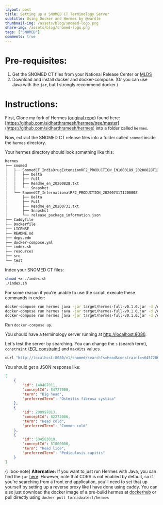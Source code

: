 ```yaml
---
layout: post
title: Setting up a SNOMED CT Terminology Server 
subtitle: Using Docker and Hermes by @wardle
thumbnail-img: /assets/blog/snomed-logo.png
share-img: /assets/blog/snomed-logo.png
tags: ["SNOMED"]
comments: true
---
```

# Pre-requisites:
1. Get the SNOMED CT files from your National Release Center or [MLDS](https://mlds.ihtsdotools.org/)
2. Download and install docker and docker-compose. (Or you can use Java with the `jar`, but I strongly recommend docker.)

# Instructions:
First, Clone my fork of Hermes ([original repo](https://github.com/wardle/hermes)) found here: [https://github.com/sidharthramesh/hermes/tree/master](https://github.com/sidharthramesh/hermes) into a folder called `hermes`.

Now, extract the SNOMED CT release files into a folder called `snomed` inside the `hermes` directory.

Your hermes directory should look something like this:

```sh
hermes
├── snomed
│   ├── SnomedCT_IndiaDrugExtensionRF2_PRODUCTION_IN1000189_20200828T120000Z
│   │   ├── Delta
│   │   ├── Full
│   │   ├── Readme_en_20200828.txt
│   │   └── Snapshot
│   └── SnomedCT_InternationalRF2_PRODUCTION_20200731T120000Z
│       ├── Delta
│       ├── Full
│       ├── Readme_en_20200731.txt
│       ├── Snapshot
│       └── release_package_information.json
├── Caddyfile
├── Dockerfile
├── LICENSE
├── README.md
├── deps.edn
├── docker-compose.yml
├── index.sh
├── resources
├── src
└── test
```

Index your SNOMED CT files:

```sh
chmod +x ./index.sh
./index.sh
```

For some reason if you're unable to use the script, execute these commands in order:

```sh
docker-compose run hermes java -jar target/hermes-full-v0.1.0.jar -d /db/snomed.db import /db/snomed
docker-compose run hermes java -jar target/hermes-full-v0.1.0.jar -d /db/snomed.db index
docker-compose run hermes java -jar target/hermes-full-v0.1.0.jar -d /db/snomed.db compact
```

Run `docker-compose up`.

You should have a terminology server running at [http://localhost:8080](http://localhost:8080). 

Let's test the server by searching. You can change the `s` (search term), `constraint` ([ECL constraint](https://confluence.ihtsdotools.org/display/DOCECL)) and `maxHits` values.

```sh
curl "http://localhost:8080/v1/snomed/search?s=Head&constraint=<64572001&maxHits=3" -H "Accept: application/json"
```

You should get a JSON response like:

```json
[
    {
        "id": 140467011,
        "conceptId": 84727000,
        "term": "Big head",
        "preferredTerm": "Osteitis fibrosa cystica"
    },
    {
        "id": 200997013,
        "conceptId": 82272006,
        "term": "Head cold",
        "preferredTerm": "Common cold"
    },
    {
        "id": 504583010,
        "conceptId": 81000006,
        "term": "Head lice",
        "preferredTerm": "Pediculosis capitis"
    }
]
```

{: .box-note}
**Alternative:** If you want to just run Hermes with Java, you can find the `jar` [here](https://github.com/sidharthramesh/hermes/releases/download/0.1.0/hermes-full-v0.1.0.jar). However, note that CORS is not enabled by default, so if you're searching from a front end application, you'll need to set that up yourself by setting up a reverse proxy like I have done using caddy. You can also just download the docker image of a pre-build hermes at [dockerhub](https://hub.docker.com/r/tornadoalert/hermes) or pull directly using `docker pull tornadoalert/hermes`